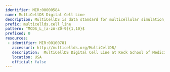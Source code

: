 ```yaml
---
identifier: MIR:00000584
name: MultiCellDS Digital Cell Line
description: MultiCellDS is data standard for multicellular simulation, experimental, and clinical data. A digital cell line is a hierarchical organization of quantitative phenotype data for a single biological cell line, including the microenvironmental context of the measurements and essential metadata.
prefix: multicellds.cell_line
pattern: ^MCDS_L_[a-zA-Z0-9]{1,10}$
prefixed: 0
resources:
 - identifier: MIR:00100781
   accessurl: http://multicellds.org/MultiCellDB/
   description:  MultiCellDS Digital Cell Line at Keck School of Medicine
   location: USA
   official: false
---
```

